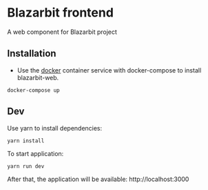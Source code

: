 # Blazarbit frontend

A web component for Blazarbit project

## Installation

* Use the [docker](https://www.docker.com) container service with docker-compose to install blazarbit-web.
```
docker-compose up
```

## Dev
Use yarn to install dependencies:
```
yarn install
```
To start application:
```
yarn run dev
```
After that, the application will be available: http://localhost:3000